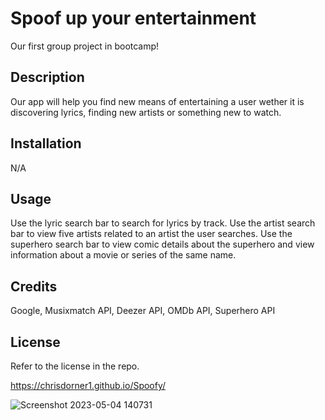 # Spoof up your entertainment 

Our first group project in bootcamp!

## Description

Our app will help you find new means of entertaining a user wether it is discovering lyrics, finding new artists or something new to watch.

## Installation 

N/A

## Usage

Use the lyric search bar to search for lyrics by track.
Use the artist search bar to view five artists related to an artist the user searches.
Use the superhero search bar to view comic details about the superhero and view information about a movie or series of the same name.

## Credits

Google, Musixmatch API, Deezer API, OMDb API, Superhero API

## License

Refer to the license in the repo.

https://chrisdorner1.github.io/Spoofy/

![Screenshot 2023-05-04 140731](https://user-images.githubusercontent.com/127053240/236333221-cbbf077e-f419-4658-a8eb-ddaebf05ad72.png)
